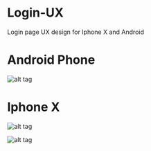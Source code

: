 # Login-UX
Login page UX design for Iphone X and Android


# Android Phone
![alt tag](https://cdn.rawgit.com/kusha-b-k/Login-UX/b852c4ac/LoginUX/Androd.png)


# Iphone X


![alt tag](https://cdn.rawgit.com/kusha-b-k/Login-UX/27e929a1/LoginUX/i-phoneX.png)

![alt tag](https://cdn.rawgit.com/kusha-b-k/Login-UX/6023f603/LoginUX/UXiphoneX.png)

